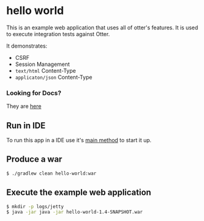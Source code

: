 # hello world
This is an example web application that uses all of otter's features. It is used to execute integration tests against Otter. 

It demonstrates:
 - CSRF
 - Session Management
 - `text/html` Content-Type 
 - `applicaton/json` Content-Type

### Looking for Docs?
They are [here](/docs/Documentation.md)

## Run in IDE
To run this app in a IDE use it's [main method](https://github.com/RootServices/otter/blob/development/examples/hello-world/src/main/java/org/rootservices/hello/server/HelloServer.java)
to start it up.

## Produce a war
```bash
$ ./gradlew clean hello-world:war
```

## Execute the example web application
```bash
$ mkdir -p logs/jetty
$ java -jar java -jar hello-world-1.4-SNAPSHOT.war 
```
